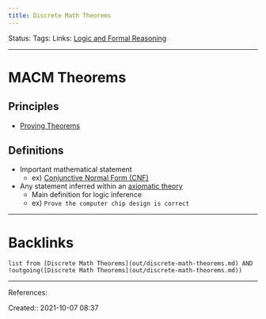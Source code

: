 ```yaml
---
title: Discrete Math Theorems
---
```

Status: 
Tags: 
Links: [Logic and Formal Reasoning](out/logic-and-formal-reasoning.md)
___
# MACM Theorems
## Principles
- [Proving Theorems](out/proving-theorems.md)
## Definitions
- Important mathematical statement
	- ex) [Conjunctive Normal Form (CNF)](out/conjunctive-normal-form-cnf.md)
- Any statement inferred within an [axiomatic theory](out/axioms.md)
	- Main definition for logic inference
	- ex) `Prove the computer chip design is correct`
___
# Backlinks
```dataview
list from [Discrete Math Theorems](out/discrete-math-theorems.md) AND !outgoing([Discrete Math Theorems](out/discrete-math-theorems.md))
```
___
References:

Created:: 2021-10-07 08:37
